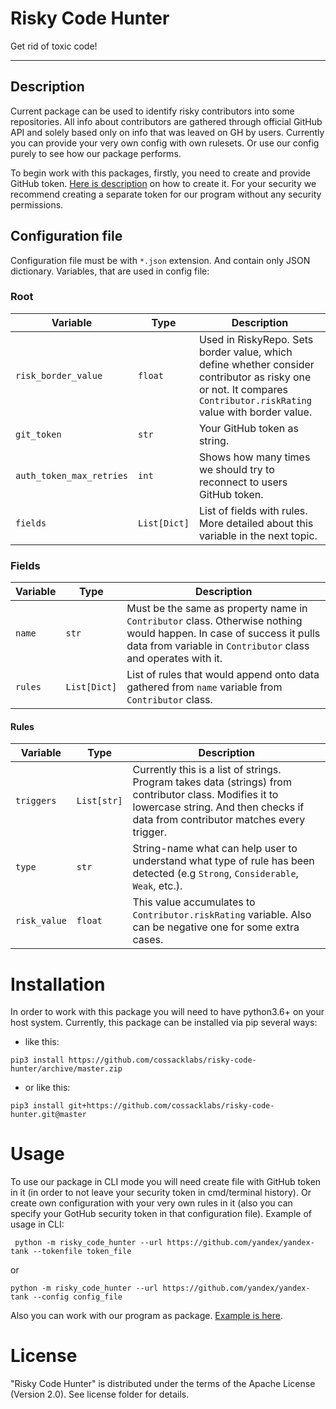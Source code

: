 # Risky Code Hunter
Get rid of toxic code!

---

## Description
Current package can be used to identify risky contributors 
into some repositories. All info about contributors are
gathered through official GitHub API and solely based only
on info that was leaved on GH by users. Currently you can 
provide your very own config with own rulesets. Or use our
config purely to see how our package performs.

To begin work with this packages, firstly, you need to create
and provide GitHub token. 
[Here is description](https://docs.github.com/en/authentication/keeping-your-account-and-data-secure/creating-a-personal-access-token)
on how to create it. For your security we recommend creating 
a separate token for our program without any security
permissions. 

## Configuration file
Configuration file must be with `*.json` extension. And contain
only JSON dictionary.
Variables, that are used in config file:
### Root
| Variable                 | Type         | Description                                                                                                                                                        | 
|--------------------------|--------------|--------------------------------------------------------------------------------------------------------------------------------------------------------------------|
| `risk_border_value`      | `float`      | Used in RiskyRepo. Sets border value, which define whether consider contributor as risky one or not. It compares `Contributor.riskRating` value with border value. |
| `git_token`              | `str`        | Your GitHub token as string.                                                                                                                                       |
| `auth_token_max_retries` | `int`        | Shows how many times we should try to reconnect to users GitHub token.                                                                                             |
| `fields`                 | `List[Dict]` | List of fields with rules. More detailed about this variable in the next topic.                                                                                    |


### Fields
| Variable | Type         | Description                                                                                                                                                                           | 
|----------|--------------|---------------------------------------------------------------------------------------------------------------------------------------------------------------------------------------|
| `name`   | `str`        | Must be the same as property name in `Contributor` class. Otherwise nothing would happen. In case of success it pulls data from variable in `Contributor` class and operates with it. |
| `rules`  | `List[Dict]` | List of rules that would append onto data gathered from `name` variable from `Contributor` class.                                                                                     |
#### Rules
| Variable     | Type        | Description                                                                                                                                                                               | 
|--------------|-------------|-------------------------------------------------------------------------------------------------------------------------------------------------------------------------------------------|
| `triggers`   | `List[str]` | Currently this is a list of strings. Program takes data (strings) from contributor class. Modifies it to lowercase string. And then checks if data from contributor matches every trigger. |
| `type`       | `str`       | String-name what can help user to understand what type of rule has been detected (e.g `Strong`, `Considerable`, `Weak`, etc.).                                                            |
| `risk_value` | `float`     | This value accumulates to `Contributor.riskRating` variable. Also can be negative one for some extra cases.                                                                               |

# Installation

In order to work with this package you will need to have python3.6+ on your host system.
Currently, this package can be installed via pip several ways:
- like this:
```
pip3 install https://github.com/cossacklabs/risky-code-hunter/archive/master.zip 
```
- or like this:
```
pip3 install git+https://github.com/cossacklabs/risky-code-hunter.git@master 
```

# Usage
To use our package in CLI mode you will need create file 
with GitHub token in it (in order to not leave your security
token in cmd/terminal history). Or create own configuration
with your very own rules in it (also you can specify your 
GotHub security token in that configuration file).
Example of usage in CLI:
```
 python -m risky_code_hunter --url https://github.com/yandex/yandex-tank --tokenfile token_file
```
or
```
python -m risky_code_hunter --url https://github.com/yandex/yandex-tank --config config_file
```

Also you can work with our program as package. [Example is here](https://github.com/cossacklabs/risky-code-hunter/blob/main/examples/example.py).

# License
"Risky Code Hunter" is distributed under the terms of the Apache License (Version 2.0). See license folder for details.